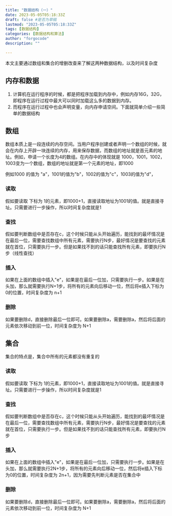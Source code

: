 ```yaml
---
title: "数据结构（一）"
date: 2023-05-05T05:18:33Z
draft: false #是否为草稿
lastmod: "2023-05-05T05:18:33Z"
tags: [数据结构] 
categories: [数据结构和算法]
author: "forgocode"
description: ""

---
```


本文主要通过数组和集合的增删改查来了解这两种数据结构，以及时间复杂度

<!--more-->

## 内存和数据
1. 计算机在运行程序的时候，都是把程序加载到内存中，例如内存16G，32G，即程序在运行过程中最大可以同时加载这么多的数据到内存。
2. 而程序在运行过程中也会声明变量，向内存申请空间。下面就简单介绍一些简单的数据结构

## 数组
数组本质上是一段连续的内存空间。当用户程序创建或者声明一个数组的时候，就会在内存上开辟一块连续的内存，用来保存数据，而数组的地址就是首元素的地址。例如，申请一个长度为4的数组。在内存中的体现就是 1000，1001，1002，1003变为一个数组，数组的地址就是第一个元素的地址，即1000

例如1000 的值为 "a"，1001的值为"b"，1002的值为"c"，1003的值为"d"，

### 读取
假如要读取 下标为 1的元素，即1000+1，直接读取地址为1001的值。就是直接寻址。只需要进行一步操作，所以时间复杂度就是1
### 查找
假如要判断数组中是否存在c，这个时候只能从头开始遍历，能找到的最坏情况是在最后一位，需要查找数组中所有元素，需要执行N步，最好情况是要查找的元素就在首位，只需要执行一步。但是如果找不到的话只能查找所有元素，即要执行N步（线性查找）
### 插入
如果在上面的数组中插入"e"，如果是在最后一位加，只需要执行一步。如果是在头加，那么就需要执行N+1步，将所有的元素向后移动一位，然后将e插入下标为0的位置，时间复杂度为 n+1

### 删除
如果要删除d，直接删除最后一位即可。如果要删除a，需要删除a，然后将后面的元素依次移动到前一位，时间复杂度为 N+1

## 集合
集合的特点是，集合中所有的元素都没有重复的
### 读取
假如要读取 下标为 1的元素，即1000+1，直接读取地址为1001的值。就是直接寻址。只需要进行一步操作，所以时间复杂度就是1
### 查找
假如要判断数组中是否存在c，这个时候只能从头开始遍历，能找到的最坏情况是在最后一位，需要查找数组中所有元素，需要执行N步，最好情况是要查找的元素就在首位，只需要执行一步。但是如果找不到的话只能查找所有元素，即要执行N步
### 插入
如果在上面的数组中插入"e"，如果是在最后一位加，只需要执行一步。如果是在头加，那么就需要执行2N+1步，将所有的元素向后移动一位，然后将e插入下标为0的位置，时间复杂度为 2n+1，因为需要先判断元素是否在集合中

### 删除
如果要删除d，直接删除最后一位即可。如果要删除a，需要删除a，然后将后面的元素依次移动到前一位，时间复杂度为 N+1
